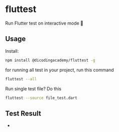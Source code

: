 # fluttest
Run Flutter test on interactive mode :tada:

## Usage

Install:
```sh
npm install @dicodingacademy/fluttest -g
```

for running all test in your project, run this command
```sh
fluttest --all
```

Run single test file? Do this
```sh
fluttest --source file_test.dart
```

## Test Result

-